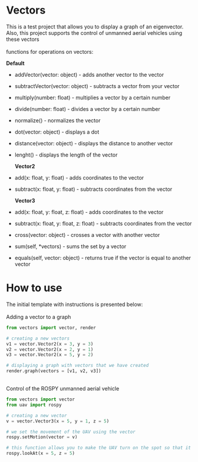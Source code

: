 # Vectors
This is a test project that allows you to display a graph of an eigenvector.
<br>
Also, this project supports the control of unmanned aerial vehicles using these vectors
<br>
<br>
functions for operations on vectors:

**Default**
- addVector(vector: object) - adds another vector to the vector
- subtractVector(vector: object) - subtracts a vector from your vector
- multiply(number: float) - multiplies a vector by a certain number
- divide(number: float) - divides a vector by a certain number
- normalize() - normalizes the vector
- dot(vector: object) - displays a dot
- distance(vector: object) - displays the distance to another vector
- lenght() - displays the length of the vector

  **Vector2**
- add(x: float, y: float) - adds coordinates to the vector
- subtract(x: float, y: float) - subtracts coordinates from the vector

  **Vector3**
- add(x: float, y: float, z: float) - adds coordinates to the vector
- subtract(x: float, y: float, z: float) - subtracts coordinates from the vector
- cross(vector: object) - crosses a vector with another vector
- sum(self, *vectors) - sums the set by a vector
- equals(self, vector: object) - returns true if the vector is equal to another vector

# How to use
The initial template with instructions is presented below:
<br>
<br>
Adding a vector to a graph
```Python
from vectors import vector, render

# creating a new vectors
v1 = vector.Vector2(x = 3, y = 3)
v2 = vector.Vector2(x = 2, y = 1)
v3 = vector.Vector2(x = 5, y = 2)

# displaying a graph with vectors that we have created
render.graph(vectors = [v1, v2, v3])
```
<br>
Control of the ROSPY unmanned aerial vehicle

```Python
from vectors import vector
from uav import rospy

# creating a new vector
v = vector.Vector3(x = 5, y = 1, z = 5)

# we set the movement of the UAV using the vector
rospy.setMotion(vector = v)

# this function allows you to make the UAV turn on the spot so that it looks at a certain point along the X and Z coordinates.
rospy.lookAt(x = 5, z = 5)
```
